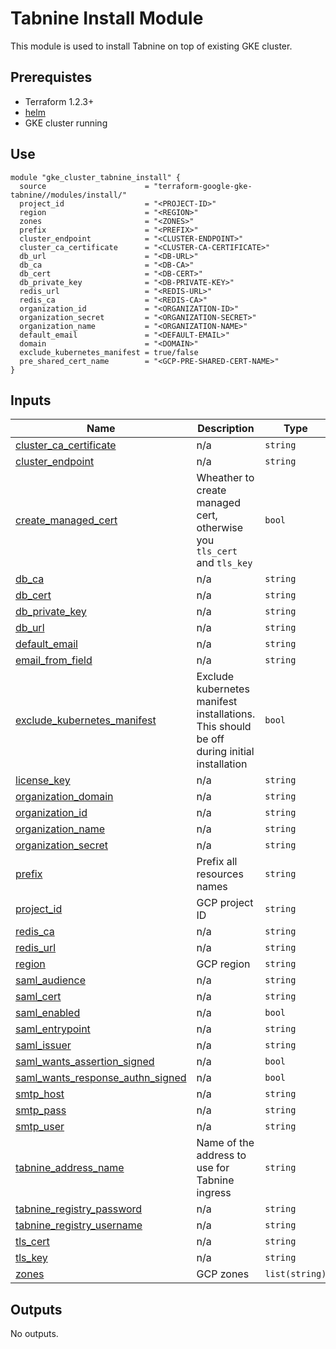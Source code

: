 # Tabnine Install Module

This module is used to install Tabnine on top of existing GKE cluster.

## Prerequistes

- Terraform 1.2.3+
- [helm](https://helm.sh/)
- GKE cluster running


## Use

```hcl
module "gke_cluster_tabnine_install" {
  source                      = "terraform-google-gke-tabnine//modules/install/"
  project_id                  = "<PROJECT-ID>"
  region                      = "<REGION>"
  zones                       = "<ZONES>"
  prefix                      = "<PREFIX>"
  cluster_endpoint            = "<CLUSTER-ENDPOINT>"
  cluster_ca_certificate      = "<CLUSTER-CA-CERTIFICATE>"
  db_url                      = "<DB-URL>"
  db_ca                       = "<DB-CA>"
  db_cert                     = "<DB-CERT>"
  db_private_key              = "<DB-PRIVATE-KEY>"
  redis_url                   = "<REDIS-URL>"
  redis_ca                    = "<REDIS-CA>"
  organization_id             = "<ORGANIZATION-ID>"
  organization_secret         = "<ORGANIZATION-SECRET>"
  organization_name           = "<ORGANIZATION-NAME>"
  default_email               = "<DEFAULT-EMAIL>"
  domain                      = "<DOMAIN>"
  exclude_kubernetes_manifest = true/false
  pre_shared_cert_name        = "<GCP-PRE-SHARED-CERT-NAME>"
}
```

<!-- BEGIN_TF_DOCS -->
## Inputs

| Name | Description | Type | Default | Required |
|------|-------------|------|---------|:--------:|
| <a name="input_cluster_ca_certificate"></a> [cluster\_ca\_certificate](#input\_cluster\_ca\_certificate) | n/a | `string` | n/a | yes |
| <a name="input_cluster_endpoint"></a> [cluster\_endpoint](#input\_cluster\_endpoint) | n/a | `string` | n/a | yes |
| <a name="input_create_managed_cert"></a> [create\_managed\_cert](#input\_create\_managed\_cert) | Wheather to create managed cert, otherwise you `tls_cert` and `tls_key` | `bool` | `null` | no |
| <a name="input_db_ca"></a> [db\_ca](#input\_db\_ca) | n/a | `string` | n/a | yes |
| <a name="input_db_cert"></a> [db\_cert](#input\_db\_cert) | n/a | `string` | n/a | yes |
| <a name="input_db_private_key"></a> [db\_private\_key](#input\_db\_private\_key) | n/a | `string` | n/a | yes |
| <a name="input_db_url"></a> [db\_url](#input\_db\_url) | n/a | `string` | n/a | yes |
| <a name="input_default_email"></a> [default\_email](#input\_default\_email) | n/a | `string` | n/a | yes |
| <a name="input_email_from_field"></a> [email\_from\_field](#input\_email\_from\_field) | n/a | `string` | n/a | yes |
| <a name="input_exclude_kubernetes_manifest"></a> [exclude\_kubernetes\_manifest](#input\_exclude\_kubernetes\_manifest) | Exclude kubernetes manifest installations. This should be off during initial installation | `bool` | `false` | no |
| <a name="input_license_key"></a> [license\_key](#input\_license\_key) | n/a | `string` | n/a | yes |
| <a name="input_organization_domain"></a> [organization\_domain](#input\_organization\_domain) | n/a | `string` | n/a | yes |
| <a name="input_organization_id"></a> [organization\_id](#input\_organization\_id) | n/a | `string` | n/a | yes |
| <a name="input_organization_name"></a> [organization\_name](#input\_organization\_name) | n/a | `string` | n/a | yes |
| <a name="input_organization_secret"></a> [organization\_secret](#input\_organization\_secret) | n/a | `string` | n/a | yes |
| <a name="input_prefix"></a> [prefix](#input\_prefix) | Prefix all resources names | `string` | `"tabnine-self-hosted"` | no |
| <a name="input_project_id"></a> [project\_id](#input\_project\_id) | GCP project ID | `string` | n/a | yes |
| <a name="input_redis_ca"></a> [redis\_ca](#input\_redis\_ca) | n/a | `string` | n/a | yes |
| <a name="input_redis_url"></a> [redis\_url](#input\_redis\_url) | n/a | `string` | n/a | yes |
| <a name="input_region"></a> [region](#input\_region) | GCP region | `string` | n/a | yes |
| <a name="input_saml_audience"></a> [saml\_audience](#input\_saml\_audience) | n/a | `string` | `null` | no |
| <a name="input_saml_cert"></a> [saml\_cert](#input\_saml\_cert) | n/a | `string` | `null` | no |
| <a name="input_saml_enabled"></a> [saml\_enabled](#input\_saml\_enabled) | n/a | `bool` | `false` | no |
| <a name="input_saml_entrypoint"></a> [saml\_entrypoint](#input\_saml\_entrypoint) | n/a | `string` | `null` | no |
| <a name="input_saml_issuer"></a> [saml\_issuer](#input\_saml\_issuer) | n/a | `string` | `null` | no |
| <a name="input_saml_wants_assertion_signed"></a> [saml\_wants\_assertion\_signed](#input\_saml\_wants\_assertion\_signed) | n/a | `bool` | `true` | no |
| <a name="input_saml_wants_response_authn_signed"></a> [saml\_wants\_response\_authn\_signed](#input\_saml\_wants\_response\_authn\_signed) | n/a | `bool` | `true` | no |
| <a name="input_smtp_host"></a> [smtp\_host](#input\_smtp\_host) | n/a | `string` | n/a | yes |
| <a name="input_smtp_pass"></a> [smtp\_pass](#input\_smtp\_pass) | n/a | `string` | n/a | yes |
| <a name="input_smtp_user"></a> [smtp\_user](#input\_smtp\_user) | n/a | `string` | n/a | yes |
| <a name="input_tabnine_address_name"></a> [tabnine\_address\_name](#input\_tabnine\_address\_name) | Name of the address to use for Tabnine ingress | `string` | n/a | yes |
| <a name="input_tabnine_registry_password"></a> [tabnine\_registry\_password](#input\_tabnine\_registry\_password) | n/a | `string` | n/a | yes |
| <a name="input_tabnine_registry_username"></a> [tabnine\_registry\_username](#input\_tabnine\_registry\_username) | n/a | `string` | n/a | yes |
| <a name="input_tls_cert"></a> [tls\_cert](#input\_tls\_cert) | n/a | `string` | `null` | no |
| <a name="input_tls_key"></a> [tls\_key](#input\_tls\_key) | n/a | `string` | `null` | no |
| <a name="input_zones"></a> [zones](#input\_zones) | GCP zones | `list(string)` | n/a | yes |

## Outputs

No outputs.
<!-- END_TF_DOCS -->
